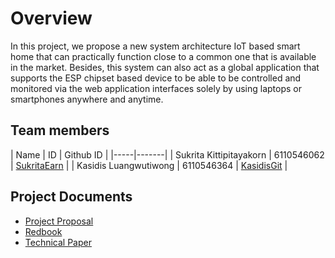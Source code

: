 # Overview

In this project, we propose a new system architecture IoT based smart home that can practically function close to a common one that is available in the market. Besides, this system can also act as a global application that supports the ESP chipset based device to be able to be controlled and monitored via the web application interfaces solely by using laptops or smartphones anywhere and anytime.

## Team members

| Name | ID | Github ID |
|-----|-------|
| Sukrita Kittipitayakorn | 6110546062 | [SukritaEarn](https://github.com/SukritaEarn) |
| Kasidis Luangwutiwong | 6110546364 | [KasidisGit](https://github.com/KasidisGit) |

## Project Documents

* [Project Proposal](https://docs.google.com/document/d/13YSQF6bQ8TSg2YHVOLx3palfjq-5RIeXTXj1oiRCqSs/edit?usp=sharing)
* [Redbook](https://docs.google.com/document/d/17yfE5RtDg75Nzh40jPpcdnsx8MVRRd1i2aJ-U2s13RU/edit?usp=sharing)
* [Technical Paper](https://docs.google.com/document/d/1EGpLg1iUCmORrip_MzABVmKsE8XvU9SAICrNxCAt80s/edit?usp=sharing)
